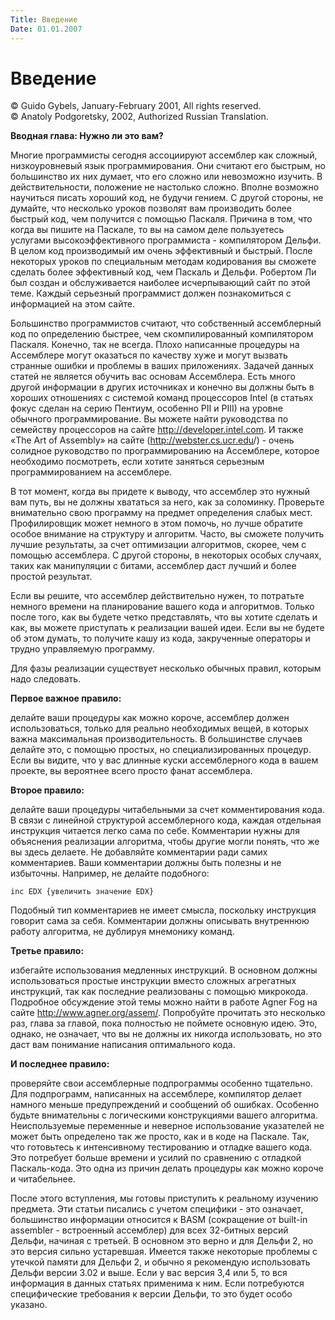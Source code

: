 ```yaml
---
Title: Введение
Date: 01.01.2007
---
```



Введение
========

© Guido Gybels, January-February 2001, All rights reserved.  
© Anatoly Podgoretsky, 2002, Authorized Russian Translation.

**Вводная глава: Нужно ли это вам?**

Многие программисты сегодня ассоциируют ассемблер как сложный,
низкоуровневый язык программирования. Они считают его быстрым, но
большинство их них думает, что его сложно или невозможно изучить. В
действительности, положение не настолько сложно. Вполне возможно
научиться писать хороший код, не будучи гением. С другой стороны, не
думайте, что несколько уроков позволят вам производить более быстрый
код, чем получится с помощью Паскаля. Причина в том, что когда вы пишите
на Паскале, то вы на самом деле пользуетесь услугами высокоэффективного
программиста - компилятором Дельфи. В целом код производимый им очень
эффективный и быстрый. После некоторых уроков по специальным методам
кодирования вы сможете сделать более эффективный код, чем Паскаль и
Дельфи. Робертом Ли был создан и обслуживается наиболее исчерпывающий
сайт по этой теме. Каждый серьезный программист должен познакомиться с
информацией на этом сайте.

Большинство программистов считают, что собственный ассемблерный код по
определению быстрее, чем скомпилированный компилятором Паскаля. Конечно,
так не всегда. Плохо написанные процедуры на Ассемблере могут оказаться
по качеству хуже и могут вызвать странные ошибки и проблемы в ваших
приложениях. Задачей данных статей не является обучить вас основам
Ассемблера. Есть много другой информации в других источниках и конечно
вы должны быть в хороших отношениях с системой команд процессоров Intel
(в статьях фокус сделан на серию Пентиум, особенно PII и PIII)  на
уровне обычного программирование. Вы можете найти руководства по
семейству процессоров на сайте <http://developer.intel.com>. И также
«The Art of Assembly» на сайте (<http://webster.cs.ucr.edu>/) - очень солидное
руководство по программированию на Ассемблере, которое необходимо
посмотреть, если хотите заняться серьезным программированием на
ассемблере.

В тот момент, когда вы придете к выводу, что ассемблер это нужный вам
путь, вы не должны хвататься за него, как за соломинку. Проверьте
внимательно свою программу на предмет определения слабых мест.
Профилировщик может немного в этом помочь, но лучше обратите особое
внимание на структуру и алгоритм. Часто, вы сможете получить лучшие
результаты, за счет оптимизации алгоритмов, скорее, чем с помощью
ассемблера. С другой стороны, в некоторых особых случаях, таких как
манипуляции с битами, ассемблер даст лучший и более простой результат.

Если вы решите, что ассемблер действительно нужен, то потратьте немного
времени на планирование вашего кода и алгоритмов. Только после того, как
вы будете четко представлять, что вы хотите сделать и как, вы можете
приступать к реализации вашей идеи. Если вы не будете об этом думать, то
получите кашу из кода, закрученные операторы и трудно управляемую
программу.

Для фазы реализации существует несколько обычных правил, которым надо
следовать.

**Первое важное правило:**

делайте ваши процедуры как можно короче,
ассемблер должен использоваться, только для реально необходимых вещей, в
которых важна максимальная производительность. В большинстве случаев
делайте это, с помощью простых, но  специализированных процедур. Если вы
видите, что у вас длинные куски ассемблерного кода в вашем проекте, вы
вероятнее всего просто фанат ассемблера.

**Второе правило:**

делайте ваши процедуры читабельными за счет
комментирования кода. В связи с линейной структурой ассемблерного кода,
каждая отдельная инструкция читается легко сама по себе. Комментарии
нужны для объяснения реализации алгоритма, чтобы другие могли понять,
что же вы здесь делаете. Не добавляйте комментарии ради самих
комментариев. Ваши комментарии должны быть полезны и не избыточны.
Например, не делайте подобного:

    inc EDX {увеличить значение EDX}

Подобный тип комментариев не имеет смысла, поскольку инструкция говорит
сама за себя. Комментарии должны описывать внутреннюю работу алгоритма,
не дублируя мнемонику команд.

**Третье правило:**

избегайте использования медленных инструкций. В основном
должны использоваться простые инструкции вместо сложных агрегатных
инструкций, так как последние реализованы с помощью микрокода. Подробное
обсуждение этой темы можно найти в работе Agner Fog на сайте
http://www.agner.org/assem/. Попробуйте прочитать это несколько раз,
глава за главой, пока полностью не поймете основную идею. Это, однако,
не означает, что вы не должны их никогда использовать, но это даст вам
понимание написания оптимального кода.

**И последнее правило:**

проверяйте свои ассемблерные подпрограммы особенно
тщательно. Для подпрограмм, написанных на ассемблере, компилятор делает
намного меньше предупреждений и сообщений об ошибках. Особенно будьте
внимательны с логическими конструкциями вашего алгоритма. Неиспользуемые
переменные и неверное использование указателей не может быть определено
так же просто, как и в коде на Паскале. Так, что готовьтесь к
интенсивному тестированию и отладке вашего кода. Это потребует больше
времени и усилий по сравнению с отладкой Паскаль-кода. Это одна из
причин делать процедуры как можно короче и читабельнее.

После этого вступления, мы готовы приступить к реальному изучению
предмета. Эти статьи писались с учетом специфики - это означает,
большинство информации относится к BASM (сокращение от built-in
assembler - встроенный ассемблер) для всех 32-битных версий Дельфи,
начиная с третьей. В основном это верно и для Дельфи 2, но это версия
сильно устаревшая. Имеется также некоторые проблемы с утечкой памяти для
Дельфи 2, и обычно я рекомендую использовать Дельфи версии 3.02 и выше.
Если у вас версия 3,4 или 5, то вся информация в данных статьях
применима к ним. Если потребуются специфические требования к версии
Дельфи, то это будет особо указано.
